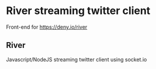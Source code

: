 River streaming twitter client
=====

Front-end for https://deny.io/river



River
-----
Javascript/NodeJS streaming twitter client using socket.io
